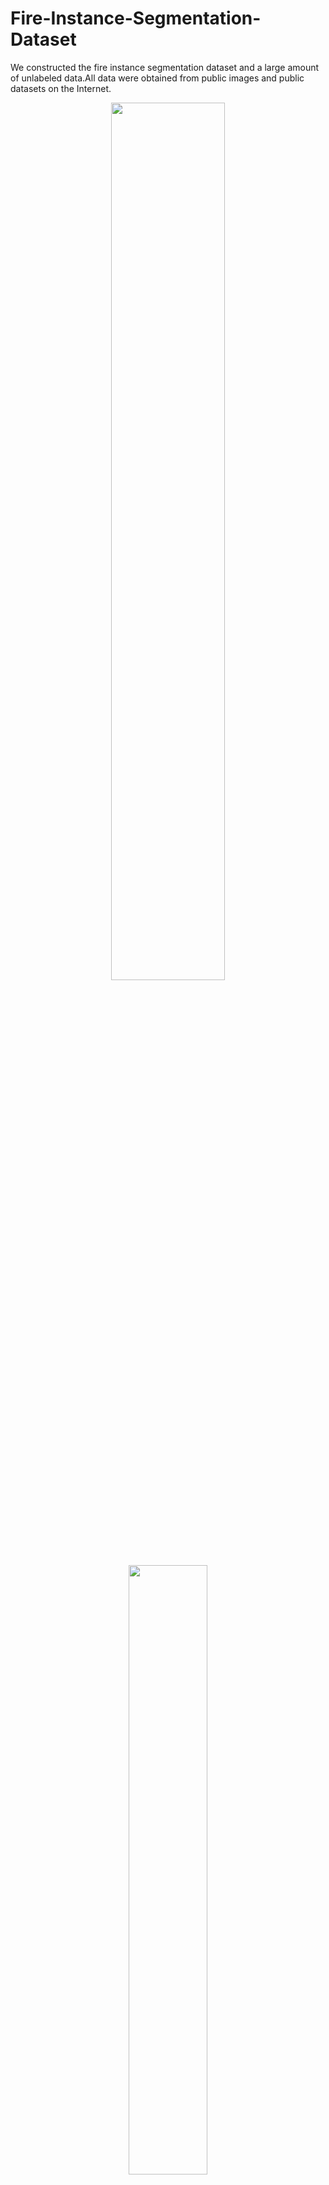 # Fire-Instance-Segmentation-Dataset
We constructed the fire instance segmentation dataset and a large amount of unlabeled data.All data were obtained from public images and public datasets on the Internet.  
  
<div align=center>
<img src="https://github.com/pomeloliv/Fire-Instance-Segmentation-Dataset/blob/main/example1.png" wigth="60%" height="60%"/>
</div>
  
<div align=center>
<img src="https://github.com/pomeloliv/Fire-Instance-Segmentation-Dataset/blob/main/example2.png" wigth="50%" height="50%"/>
</div>

